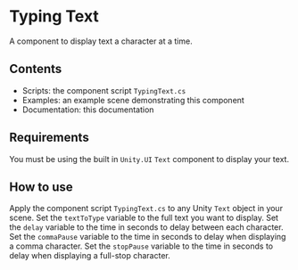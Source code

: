 # Typing Text

A component to display text a character at a time.

## Contents

- Scripts: the component script `TypingText.cs`
- Examples: an example scene demonstrating this component
- Documentation: this documentation

## Requirements

You must be using the built in `Unity.UI` `Text` component to display your text.

## How to use

Apply the component script `TypingText.cs` to any Unity `Text` object in your scene.
Set the `textToType` variable to the full text you want to display.
Set the `delay` variable to the time in seconds to delay between each character.
Set the `commaPause` variable to the time in seconds to delay when displaying a comma character.
Set the `stopPause` variable to the time in seconds to delay when displaying a full-stop character.

